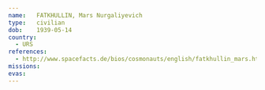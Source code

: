 ```yaml
---
name:	FATKHULLIN, Mars Nurgaliyevich
type:	civilian
dob:	1939-05-14
country:
  - URS
references:
  - http://www.spacefacts.de/bios/cosmonauts/english/fatkhullin_mars.htm
missions:
evas:
---
```

